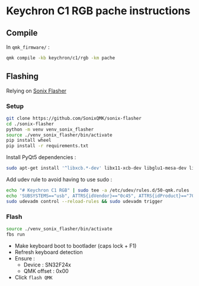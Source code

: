 
# Keychron C1 RGB pache instructions

## Compile

In `qmk_firmware/` :

```sh
qmk compile -kb keychron/c1/rgb -km pache
```

## Flashing

Relying on [Sonix Flasher](https://github.com/SonixQMK/sonix-flasher/releases/tag/v0.2.1)

### Setup

```sh
git clone https://github.com/SonixQMK/sonix-flasher
cd ./sonix-flasher
python -m venv venv_sonix_flasher
source ./venv_sonix_flasher/bin/activate
pip install wheel
pip install -r requirements.txt
```

Install PyQt5 dependencies :

```sh
sudo apt-get install '^libxcb.*-dev' libx11-xcb-dev libglu1-mesa-dev libxrender-dev libxi-dev libxkbcommon-dev libxkbcommon-x11-dev
```

Add udev rule to avoid having to use sudo :

```sh
echo "# Keychron C1 RGB" | sudo tee -a /etc/udev/rules.d/50-qmk.rules
echo 'SUBSYSTEMS=="usb", ATTRS{idVendor}=="0c45", ATTRS{idProduct}=="7040", TAG+="uaccess"' | sudo tee -a /etc/udev/rules.d/50-qmk.rules
sudo udevadm control --reload-rules && sudo udevadm trigger
```

### Flash

```sh
source ./venv_sonix_flasher/bin/activate
fbs run
```

- Make keyboard boot to bootlader (caps lock + F1)
- Refresh keyboard detection
- Ensure :
  - Device : SN32F24x
  - QMK offset : 0x00
- Click `flash QMK`
